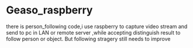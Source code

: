 # Geaso_raspberry

there is person_following code,i use raspberry to capture video stream and send to pc in LAN or remote server ,while accepting distinguish result to follow person or object.
But following stragery still needs to improve
